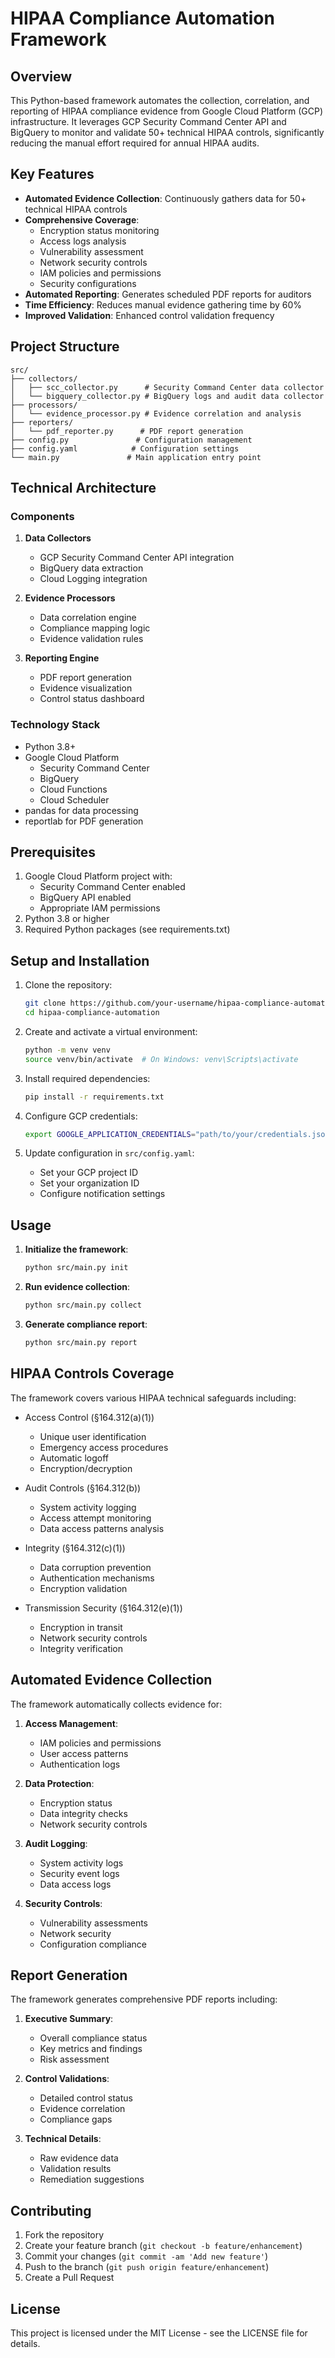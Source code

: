 # HIPAA Compliance Automation Framework

## Overview
This Python-based framework automates the collection, correlation, and reporting of HIPAA compliance evidence from Google Cloud Platform (GCP) infrastructure. It leverages GCP Security Command Center API and BigQuery to monitor and validate 50+ technical HIPAA controls, significantly reducing the manual effort required for annual HIPAA audits.

## Key Features
- **Automated Evidence Collection**: Continuously gathers data for 50+ technical HIPAA controls
- **Comprehensive Coverage**:
  - Encryption status monitoring
  - Access logs analysis
  - Vulnerability assessment
  - Network security controls
  - IAM policies and permissions
  - Security configurations
- **Automated Reporting**: Generates scheduled PDF reports for auditors
- **Time Efficiency**: Reduces manual evidence gathering time by 60%
- **Improved Validation**: Enhanced control validation frequency

## Project Structure
```
src/
├── collectors/
│   ├── scc_collector.py      # Security Command Center data collector
│   └── bigquery_collector.py # BigQuery logs and audit data collector
├── processors/
│   └── evidence_processor.py # Evidence correlation and analysis
├── reporters/
│   └── pdf_reporter.py      # PDF report generation
├── config.py               # Configuration management
├── config.yaml            # Configuration settings
└── main.py               # Main application entry point
```

## Technical Architecture
### Components
1. **Data Collectors**
   - GCP Security Command Center API integration
   - BigQuery data extraction
   - Cloud Logging integration

2. **Evidence Processors**
   - Data correlation engine
   - Compliance mapping logic
   - Evidence validation rules

3. **Reporting Engine**
   - PDF report generation
   - Evidence visualization
   - Control status dashboard

### Technology Stack
- Python 3.8+
- Google Cloud Platform
  - Security Command Center
  - BigQuery
  - Cloud Functions
  - Cloud Scheduler
- pandas for data processing
- reportlab for PDF generation

## Prerequisites
1. Google Cloud Platform project with:
   - Security Command Center enabled
   - BigQuery API enabled
   - Appropriate IAM permissions
2. Python 3.8 or higher
3. Required Python packages (see requirements.txt)

## Setup and Installation
1. Clone the repository:
   ```bash
   git clone https://github.com/your-username/hipaa-compliance-automation.git
   cd hipaa-compliance-automation
   ```

2. Create and activate a virtual environment:
   ```bash
   python -m venv venv
   source venv/bin/activate  # On Windows: venv\Scripts\activate
   ```

3. Install required dependencies:
   ```bash
   pip install -r requirements.txt
   ```

4. Configure GCP credentials:
   ```bash
   export GOOGLE_APPLICATION_CREDENTIALS="path/to/your/credentials.json"
   ```

5. Update configuration in `src/config.yaml`:
   - Set your GCP project ID
   - Set your organization ID
   - Configure notification settings

## Usage
1. **Initialize the framework**:
   ```bash
   python src/main.py init
   ```

2. **Run evidence collection**:
   ```bash
   python src/main.py collect
   ```

3. **Generate compliance report**:
   ```bash
   python src/main.py report
   ```

## HIPAA Controls Coverage
The framework covers various HIPAA technical safeguards including:
- Access Control (§164.312(a)(1))
  - Unique user identification
  - Emergency access procedures
  - Automatic logoff
  - Encryption/decryption

- Audit Controls (§164.312(b))
  - System activity logging
  - Access attempt monitoring
  - Data access patterns analysis

- Integrity (§164.312(c)(1))
  - Data corruption prevention
  - Authentication mechanisms
  - Encryption validation

- Transmission Security (§164.312(e)(1))
  - Encryption in transit
  - Network security controls
  - Integrity verification

## Automated Evidence Collection
The framework automatically collects evidence for:
1. **Access Management**:
   - IAM policies and permissions
   - User access patterns
   - Authentication logs

2. **Data Protection**:
   - Encryption status
   - Data integrity checks
   - Network security controls

3. **Audit Logging**:
   - System activity logs
   - Security event logs
   - Data access logs

4. **Security Controls**:
   - Vulnerability assessments
   - Network security
   - Configuration compliance

## Report Generation
The framework generates comprehensive PDF reports including:
1. **Executive Summary**:
   - Overall compliance status
   - Key metrics and findings
   - Risk assessment

2. **Control Validations**:
   - Detailed control status
   - Evidence correlation
   - Compliance gaps

3. **Technical Details**:
   - Raw evidence data
   - Validation results
   - Remediation suggestions

## Contributing
1. Fork the repository
2. Create your feature branch (`git checkout -b feature/enhancement`)
3. Commit your changes (`git commit -am 'Add new feature'`)
4. Push to the branch (`git push origin feature/enhancement`)
5. Create a Pull Request

## License
This project is licensed under the MIT License - see the LICENSE file for details.